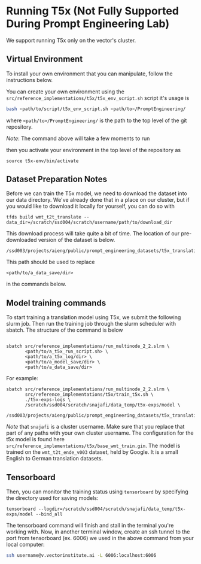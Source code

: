 # Running T5x (Not Fully Supported During Prompt Engineering Lab)

We support running T5x only on the vector's cluster.

## Virtual Environment

To install your own environment that you can manipulate, follow the instructions below.

You can create your own environment using the `src/reference_implementations/t5x/t5x_env_script.sh` script it's usage is
```bash
bash <path/to/script/t5x_env_script.sh <path/to>/PromptEngineering/
```
where `<path/to>/PromptEngineering/` is the path to the top level of the git repository.

*Note*: The command above will take a few moments to run

then you activate your environment in the top level of the repository as
```
source t5x-env/bin/activate
```

## Dataset Preparation Notes

Before we can train the T5x model, we need to download the dataset into our data directory. We've already done that in a place on our cluster, but if you would like to download it locally for yourself, you can do so with
```
tfds build wmt_t2t_translate --data_dir=/scratch/ssd004/scratch/username/path/to/download_dir
```
This download process will take quite a bit of time. The location of our pre-downloaded version of the dataset is below.
```
/ssd003/projects/aieng/public/prompt_engineering_datasets/t5x_translation_dataset/
```
This path should be used to replace
```
<path/to/a_data_save/dir>
```
in the commands below.

## Model training commands

To start training a translation model using T5x, we submit the following slurm job.  Then run the training job through the slurm scheduler with sbatch. The structure of the command is below
```

sbatch src/reference_implementations/run_multinode_2_2.slrm \
       <path/to/a_t5x_run_script.sh> \
       <path/to/a_t5x_log/dir> \
       <path/to/a_model_save/dir> \
       <path/to/a_data_save/dir>
```

For example:
```
sbatch src/reference_implementations/run_multinode_2_2.slrm \
       src/reference_implementations/t5x/train_t5x.sh \
       ./t5x-exps-logs \
       /scratch/ssd004/scratch/snajafi/data_temp/t5x-exps/model \
       /ssd003/projects/aieng/public/prompt_engineering_datasets/t5x_translation_dataset/
```
*Note* that `snajafi` is a cluster username. Make sure that you replace that part of any paths with your own cluster username. The configuration for the t5x model is found here `src/reference_implementations/t5x/base_wmt_train.gin`. The model is trained on the `wmt_t2t_ende_v003` dataset, held by Google. It is a small English to German translation datasets.

## Tensorboard

Then, you can monitor the training status using `tensorboard` by specifying the directory used for saving models:
```
tensorboard --logdir=/scratch/ssd004/scratch/snajafi/data_temp/t5x-exps/model --bind_all
```

The tensorboard command will finish and stall in the terminal you're working with. Now, in another terminal window, create an ssh tunnel to the port from tensorboard (ex. 6006) we used in the above command from your local computer:
```bash
ssh username@v.vectorinstitute.ai -L 6006:localhost:6006
```
